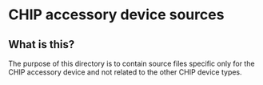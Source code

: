 # CHIP accessory device sources 

## What is this?

The purpose of this directory is to contain source files specific only for the CHIP accessory device and not related to the other CHIP device types.

